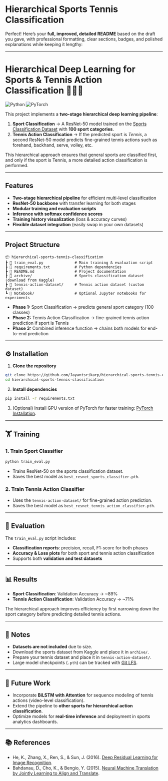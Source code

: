 # Hierarchical Sports Tennis Classification

Perfect! Here’s your **full, improved, detailed README** based on the draft you gave, with professional formatting, clear sections, badges, and polished explanations while keeping it lengthy:

---

# Hierarchical Deep Learning for Sports & Tennis Action Classification 🎾🏋️‍♂️

![Python](https://img.shields.io/badge/Python-3.8+-blue) ![PyTorch](https://img.shields.io/badge/PyTorch-1.13-red)

This project implements a **two-stage hierarchical deep learning pipeline**:

1. **Sport Classification** → A ResNet-50 model trained on the [Sports Classification Dataset](https://www.kaggle.com/datasets/gpiosenka/sports-classification) with **100 sport categories**.
2. **Tennis Action Classification** → If the predicted sport is *Tennis*, a second ResNet-50 model predicts fine-grained tennis actions such as forehand, backhand, serve, volley, etc.

This hierarchical approach ensures that general sports are classified first, and only if the sport is Tennis, a more detailed action classification is performed.

---

## Features

* **Two-stage hierarchical pipeline** for efficient multi-level classification
* **ResNet-50 backbone** with transfer learning for both stages
* **Modular training and evaluation scripts**
* **Inference with softmax confidence scores**
* **Training history visualization** (loss & accuracy curves)
* **Flexible dataset integration** (easily swap in your own datasets)

---

## Project Structure

```
📦 hierarchical-sports-tennis-classification
┣ 📜 train_eval.py              # Main training & evaluation script
┣ 📜 requirements.txt           # Python dependencies
┣ 📜 README.md                  # Project documentation
┣ 📂 archive/                   # Sports classification dataset (download from Kaggle)
┣ 📂 tennis-action-dataset/     # Tennis action dataset (custom dataset)
┗ 📂 Notebook/                  # Optional Jupyter notebooks for experiments
```

* **Phase 1:** Sport Classification → predicts general sport category (100 classes)
* **Phase 2:** Tennis Action Classification → fine-grained tennis action prediction if sport is Tennis
* **Phase 3:** Combined inference function → chains both models for end-to-end prediction

---

## ⚙️ Installation

1. **Clone the repository**

```bash
git clone https://github.com/Jayantsrikarp/hierarchical-sports-tennis-classification.git
cd hierarchical-sports-tennis-classification
```

2. **Install dependencies**

```bash
pip install -r requirements.txt
```

3. (Optional) Install GPU version of PyTorch for faster training: [PyTorch Installation](https://pytorch.org/get-started/locally/).

---

## 🏋️ Training

### 1. Train Sport Classifier

```bash
python train_eval.py
```

* Trains ResNet-50 on the sports classification dataset.
* Saves the best model as `best_resnet_sports_classifier.pth`.

### 2. Train Tennis Action Classifier

* Uses the `tennis-action-dataset/` for fine-grained action prediction.
* Saves the best model as `best_resnet_tennis_action_classifier.pth`.

---

## 🔎 Evaluation

The `train_eval.py` script includes:

* **Classification reports**: precision, recall, F1-score for both phases
* **Accuracy & Loss plots** for both sport and tennis action classification
* Supports both **validation and test datasets**

---

## 📊 Results

* **Sport Classification**: Validation Accuracy → \~89%
* **Tennis Action Classification**: Validation Accuracy → \~71%

The hierarchical approach improves efficiency by first narrowing down the sport category before predicting detailed tennis actions.

---

## 📌 Notes

* **Datasets are not included** due to size.
* Download the sports dataset from Kaggle and place it in `archive/`.
* Prepare your tennis dataset and place it in `tennis-action-dataset/`.
* Large model checkpoints (`.pth`) can be tracked with [Git LFS](https://git-lfs.github.com).

---

## 🔮 Future Work

* Incorporate **BiLSTM with Attention** for sequence modeling of tennis actions (video-level classification).
* Extend the pipeline to **other sports for hierarchical action classification**.
* Optimize models for **real-time inference** and deployment in sports analytics dashboards.

---

## 📚 References

* He, K., Zhang, X., Ren, S., & Sun, J. (2016). [Deep Residual Learning for Image Recognition](https://arxiv.org/abs/1512.03385).
* Bahdanau, D., Cho, K., & Bengio, Y. (2015). [Neural Machine Translation by Jointly Learning to Align and Translate](https://arxiv.org/abs/1409.0473).


